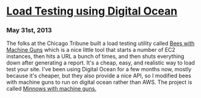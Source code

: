 
# [Load Testing using Digital Ocean](posts/5-31-2013.html)
### May 31st, 2013

The folks at the Chicago Tribune built a load testing utility called [Bees with Machine Guns](https://github.com/newsapps/beeswithmachineguns) which is a nice little tool that starts a number of EC2 instances, then hits a URL a bunch of times, and then shuts everything down after generating a report. It's a cheap, easy, and realistic way to load test your site. I've been using Digital Ocean for a few months now, mostly because it's cheaper, but they also provide a nice API, so I modified bees with machine guns to run on digital ocean rather than AWS. The project is called [Minnows with machine guns.](https://github.com/rozap/minnowswithmachineguns)

